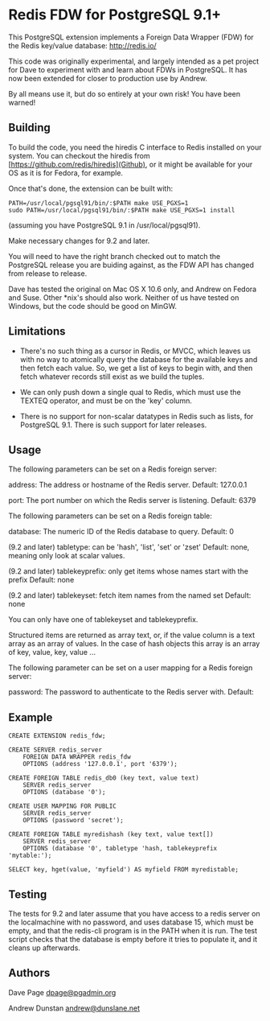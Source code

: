 Redis FDW for PostgreSQL 9.1+
==============================

This PostgreSQL extension implements a Foreign Data Wrapper (FDW) for
the Redis key/value database: http://redis.io/

This code was originally experimental, and largely intended as a pet project 
for Dave to experiment with and learn about FDWs in PostgreSQL. It has now been
extended for closer to production use by Andrew.

By all means use it, but do so entirely at your own risk! You have been
warned!

Building
--------

To build the code, you need the hiredis C interface to Redis installed 
on your system. You can checkout the hiredis from
[https://github.com/redis/hiredis](Github), 
or it might be available for your OS as it is for Fedora, for example.

Once that's done, the extension can be built with:

    PATH=/usr/local/pgsql91/bin/:$PATH make USE_PGXS=1
    sudo PATH=/usr/local/pgsql91/bin/:$PATH make USE_PGXS=1 install

(assuming you have PostgreSQL 9.1 in /usr/local/pgsql91).

Make necessary changes for 9.2 and later.

You will need to have the right branch checked out to match the PostgreSQL
release you are buiding against, as the FDW API has changed from release 
to release.

Dave has tested the original on Mac OS X 10.6 only, and Andrew on Fedora and
Suse. Other *nix's should also work.
Neither of us have tested on Windows, but the code should be good on MinGW.

Limitations
-----------

- There's no such thing as a cursor in Redis, or MVCC, which leaves us
  with no way to atomically query the database for the available keys
  and then fetch each value. So, we get a list of keys to begin with,
  and then fetch whatever records still exist as we build the tuples.

- We can only push down a single qual to Redis, which must use the 
  TEXTEQ operator, and must be on the 'key' column.

- There is no support for non-scalar datatypes in Redis
  such as lists, for PostgreSQL 9.1. There is such support for later releases.

Usage
-----

The following parameters can be set on a Redis foreign server:

address:	The address or hostname of the Redis server.
	 	Default: 127.0.0.1

port:		The port number on which the Redis server is listening.
     		Default: 6379

The following parameters can be set on a Redis foreign table:

database:	The numeric ID of the Redis database to query.
	  	Default: 0

(9.2 and later) tabletype: can be 'hash', 'list', 'set' or 'zset'
	    Default: none, meaning only look at scalar values.

(9.2 and later) tablekeyprefix: only get items whose names start with the prefix
        Default: none

(9.2 and later) tablekeyset: fetch item names from the named set
        Default: none

You can only have one of tablekeyset and tablekeyprefix.

Structured items are returned as array text, or, if the value column is a
text array as an array of values. In the case of hash objects this array is
an array of key, value, key, value ...

The following parameter can be set on a user mapping for a Redis
foreign server:

password:	The password to authenticate to the Redis server with. 
     Default: <none>

Example
-------

	CREATE EXTENSION redis_fdw;

	CREATE SERVER redis_server 
		FOREIGN DATA WRAPPER redis_fdw 
		OPTIONS (address '127.0.0.1', port '6379');

	CREATE FOREIGN TABLE redis_db0 (key text, value text) 
		SERVER redis_server
		OPTIONS (database '0');

	CREATE USER MAPPING FOR PUBLIC
		SERVER redis_server
		OPTIONS (password 'secret');

	CREATE FOREIGN TABLE myredishash (key text, value text[])
		SERVER redis_server
		OPTIONS (database '0', tabletype 'hash, tablekeyprefix 'mytable:');

	SELECT key, hget(value, 'myfield') AS myfield FROM myredistable;

Testing
-------

The tests for 9.2 and later assume that you have access to a redis server
on the localmachine with no password, and uses database 15, which must be empty,
and that the redis-cli program is in the PATH when it is run.
The test script checks that the database is empty before it tries to
populate it, and it cleans up afterwards.



Authors
------- 

Dave Page
dpage@pgadmin.org

Andrew Dunstan
andrew@dunslane.net
